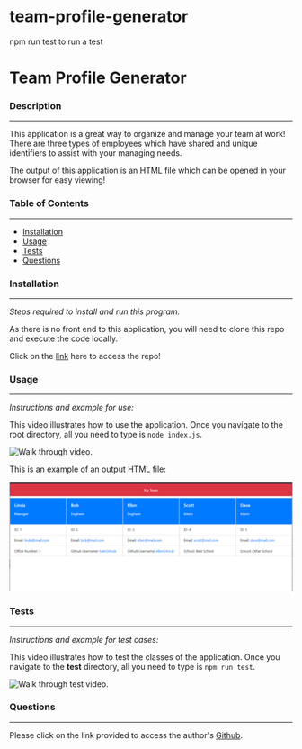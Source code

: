 # team-profile-generator
npm run test to run a test

# Team Profile Generator

### Description
_____________________________
This application is a great way to organize and manage your team at work!  There are three types of employees which have shared and unique identifiers to assist with your managing needs.

The output of this application is an HTML file which can be opened in your browser for easy viewing!


### Table of Contents
_____________________________
* [Installation](#installation)
* [Usage](#usage)
* [Tests](#tests)
* [Questions](#questions)


### Installation
_____________________________
*Steps required to install and run this program:*

As there is no front end to this application, you will need to clone this repo and execute the code locally.

Click on the [link](https://github.com/RaeStichter/team-profile-generator) here to access the repo!


### Usage
_____________________________
*Instructions and example for use:*

This video illustrates how to use the application.  Once you navigate to the root directory, all you need to type is `node index.js`. 

![Walk through video.](./images/walk_thru.gif)

This is an example of an output HTML file:

![Example output file.](./images/example_output.png)


### Tests
_____________________________
*Instructions and example for test cases:*

This video illustrates how to test the classes of the application.  Once you navigate to the __test__ directory, all you need to type is `npm run test`.

![Walk through test video.](./images/test.gif)

### Questions
_____________________________

  Please click on the link provided to access the author's [Github](http://github.com/RaeStichter).
  